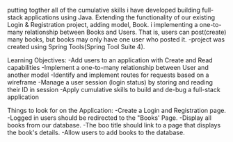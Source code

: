 putting togther all of the cumulative skills i have developed building full-stack applications using Java.  Extending the functionality of our existing Login & Registration project, adding model, Book.  i
implementing a one-to-many relationship between Books and Users.  That is, users can post(create) many books, but books may only have one user who posted it. 
-project was created using Spring Tools(Spring Tool Suite 4).

Learning Objectives:
-Add users to an application with Create and Read capabilities
-Implement a one-to-many relationship between User and another model
-Identify and implement routes for requests based on a wireframe
-Manage a user session (login status) by storing and reading their ID in session
-Apply cumulative skills to build and de-bug a full-stack application

Things to look for on the Application:
-Create a Login and Registration page.
-Logged in users should be redirected to the "Books' Page.
-Display all books from our database.
-The boo title should link to a page that displays the book's details.
-Allow users to add books to the database.


